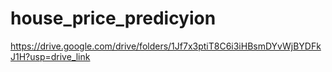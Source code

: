 # house_price_predicyion
https://drive.google.com/drive/folders/1Jf7x3ptiT8C6i3iHBsmDYvWjBYDFkJ1H?usp=drive_link
